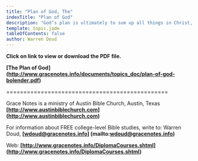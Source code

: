 ```yaml
---
title: "Plan of God, The"
indexTitle: "Plan of God"
description: "God’s plan is ultimately to sum up all things in Christ, to use all of the created universe to physically and spiritually manifest the glory of His Son. This includes you and me."
template: topic.jade
tableOfContents: false
author: Warren Doud
---
```


**Click on link to view or download the PDF file.**

**[The Plan of God]  
(http://www.gracenotes.info/documents/topics_doc/plan-of-god-bolender.pdf)**



===============================================

Grace Notes is a ministry of Austin Bible Church, Austin, Texas **[http://www.austinbiblechurch.com] (http://www.austinbiblechurch.com)**

For information about FREE college-level Bible studies, write to: Warren Doud, **[wdoud@gracenotes.info] (mailto:wdoud@gracenotes.info)**

Web: **[http://www.gracenotes.info/DiplomaCourses.shtml] (http://www.gracenotes.info/DiplomaCourses.shtml)**